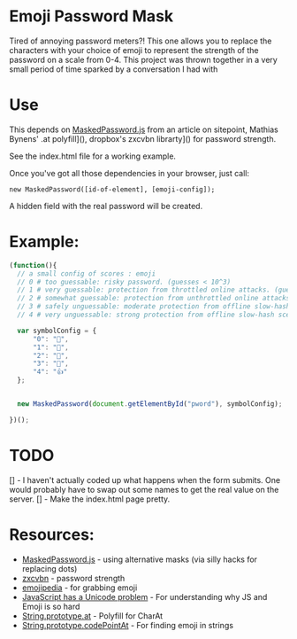Emoji Password Mask
===================

Tired of annoying password meters?! This one allows you to replace the characters
with your choice of emoji to represent the strength of the password on a scale
from 0-4. This project was thrown together in a very small period of time sparked
by a conversation I had with []()

Use
====

This depends on [MaskedPassword.js](https://www.sitepoint.com/better-passwords-1-the-masked-password-field/)
from an article on sitepoint, Mathias Bynens' .at polyfill](), dropbox's zxcvbn librarty]() for
password strength.

See the index.html file for a working example.

Once you've got all those dependencies in your browser, just call:

`new MaskedPassword([id-of-element], [emoji-config]);`

A hidden field with the real password will be created.

Example:
=======

```javascript
(function(){
  // a small config of scores : emoji
  // 0 # too guessable: risky password. (guesses < 10^3)
  // 1 # very guessable: protection from throttled online attacks. (guesses < 10^6)
  // 2 # somewhat guessable: protection from unthrottled online attacks. (guesses < 10^8)
  // 3 # safely unguessable: moderate protection from offline slow-hash scenario. (guesses < 10^10)
  // 4 # very unguessable: strong protection from offline slow-hash scenario. (guesses >= 10^10)

  var symbolConfig = {
      "0": "💩",
      "1": "🍑",
      "2": "💨",
      "3": "🌟",
      "4": "👍"
  };


  new MaskedPassword(document.getElementById("pword"), symbolConfig);

})();

```

TODO
=====

[] - I haven't actually coded up what happens when the form submits. One would
probably have to swap out some names to get the real value on the server.
[] - Make the index.html page pretty.


Resources:
==========

* [MaskedPassword.js](https://www.sitepoint.com/better-passwords-1-the-masked-password-field/) - using alternative masks (via silly hacks for replacing dots)
* [zxcvbn](https://github.com/dropbox/zxcvbn) - password strength
* [emojipedia](http://emojipedia.org/) - for grabbing emoji
* [JavaScript has a Unicode problem](https://mathiasbynens.be/notes/javascript-unicode) - For understanding why JS and Emoji is so hard
* [String.prototype.at](https://github.com/mathiasbynens/String.prototype.at) - Polyfill for CharAt
* [String.prototype.codePointAt](https://github.com/mathiasbynens/String.prototype.codePointAt) - For finding emoji in strings
